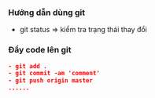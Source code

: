 ### Hướng dẫn dùng git

- git status => kiểm tra trạng thái thay đổi

### Đẩy code lên git
```json
- git add .
- git commit -am 'comment'
- git push origin master
......
```